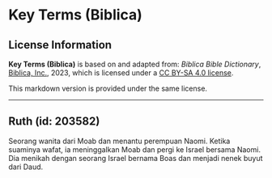 # Key Terms (Biblica)

## License Information

**Key Terms (Biblica)** is based on and adapted from: _Biblica Bible Dictionary_, [Biblica, Inc.](https://www.biblica.com/), 2023, which is licensed under a [CC BY-SA 4.0 license](https://creativecommons.org/licenses/by-sa/4.0/legalcode.en).

This markdown version is provided under the same license.



--------------------------------

## Ruth (id: 203582)

Seorang wanita dari Moab dan menantu perempuan Naomi. Ketika suaminya wafat, ia meninggalkan Moab dan pergi ke Israel bersama Naomi. Dia menikah dengan seorang Israel bernama Boas dan menjadi nenek buyut dari Daud.


